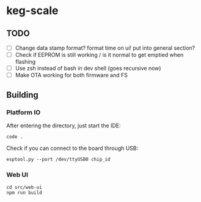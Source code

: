 # keg-scale

## TODO

- [ ] Change data stamp format? format time on ui! put into general section?
- [ ] Check if EEPROM is still working / is it normal to get emptied when flashing
- [ ] Use zsh instead of bash in dev shell (goes recursive now)
- [ ] Make OTA working for both firmware and FS

## Building

### Platform IO

After entering the directory, just start the IDE:

```
code .
```

Check if you can connect to the board through USB:

```
esptool.py --port /dev/ttyUSB0 chip_id
```

### Web UI

```
cd src/web-ui
npm run build
```
